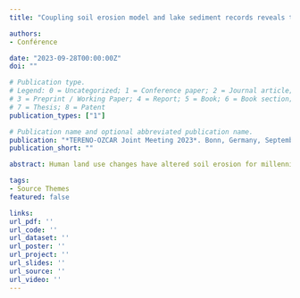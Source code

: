 ```yaml
---
title: "Coupling soil erosion model and lake sediment records reveals the importance of Alpine erosion crisis in total sediment exports during the Holocene"

authors:
- Conférence

date: "2023-09-28T00:00:00Z"
doi: ""

# Publication type.
# Legend: 0 = Uncategorized; 1 = Conference paper; 2 = Journal article;
# 3 = Preprint / Working Paper; 4 = Report; 5 = Book; 6 = Book section;
# 7 = Thesis; 8 = Patent
publication_types: ["1"]

# Publication name and optional abbreviated publication name.
publication: "*TERENO-OZCAR Joint Meeting 2023*. Bonn, Germany, September 25 - 28 2023"
publication_short: ""

abstract: Human land use changes have altered soil erosion for millennia with extensive consequences on terrestrial and aquatic ecosystems as well as biogeochemical cycles in the Critical Zone. Despite its great importance, past erosion fluxes and trends have high uncertainties limiting quantitative estimates to force soil erosion models. Here, we applied a new approach combining well-dated paleo-records of soil erosion and a spatially distributed semi-empirical model to simulate annual soil erosion in six lake watershed systems during the Holocene. Progressive and abrupt changes in soil erosion are detected in the six watersheds. Progressive erosion explains most of the soil exports during the Early Holocene, while abrupt erosion that can be associated with erosion crisis is generally transient, spanning approximately 1000 (± 500) years and mainly occurring during the late Holocene (from 3000 to 1000 cal. yr. BP). Our coupled approach of proxy-model reconstruction shows that the transient erosion crisis represents the half of the total soil erosion exports during the Holocene. These estimates defy current representations of large-scale soil erosion during the Holocene that do not consider transient erosion crisis, hence potentially underestimating the anthropogenic perturbation of lateral fluxes and fate in the Critical Zone. Our results further suggest that erosion and/or land cover proxies need to be consistently integrated into model approaches when attempting to estimate past variations in mass exports from terrestrial to aquatic ecosystems over centennial to millennial timescales.

tags:
- Source Themes
featured: false

links:
url_pdf: ''
url_code: ''
url_dataset: ''
url_poster: ''
url_project: ''
url_slides: ''
url_source: ''
url_video: ''
---
```

